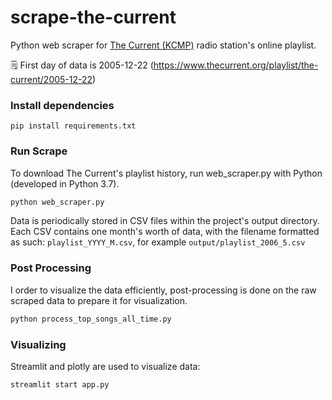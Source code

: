 # scrape-the-current
Python web scraper for [The Current (KCMP)](https://www.thecurrent.org/playlist/) radio station's online playlist.

:spiral_notepad: First day of data is 2005-12-22 (https://www.thecurrent.org/playlist/the-current/2005-12-22)

### Install dependencies
```
pip install requirements.txt
```

### Run Scrape
To download The Current's playlist history, run web_scraper.py with Python (developed in Python 3.7).
```sh
python web_scraper.py
```
Data is periodically stored in CSV files within the project's output directory. Each CSV contains one month's worth of data, with the filename formatted as such: `playlist_YYYY_M.csv`, for example `output/playlist_2006_5.csv`

### Post Processing
I order to visualize the data efficiently, post-processing is done on the raw scraped data to prepare it for visualization.

```sh
python process_top_songs_all_time.py
```

### Visualizing

Streamlit and plotly are used to visualize data:
```sh
streamlit start app.py
```




